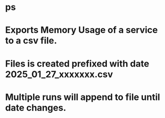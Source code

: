 # ps
# Exports Memory Usage of a service to a csv file.
# Files is created prefixed with date 2025_01_27_xxxxxxx.csv
# Multiple runs will append to file until date changes.
